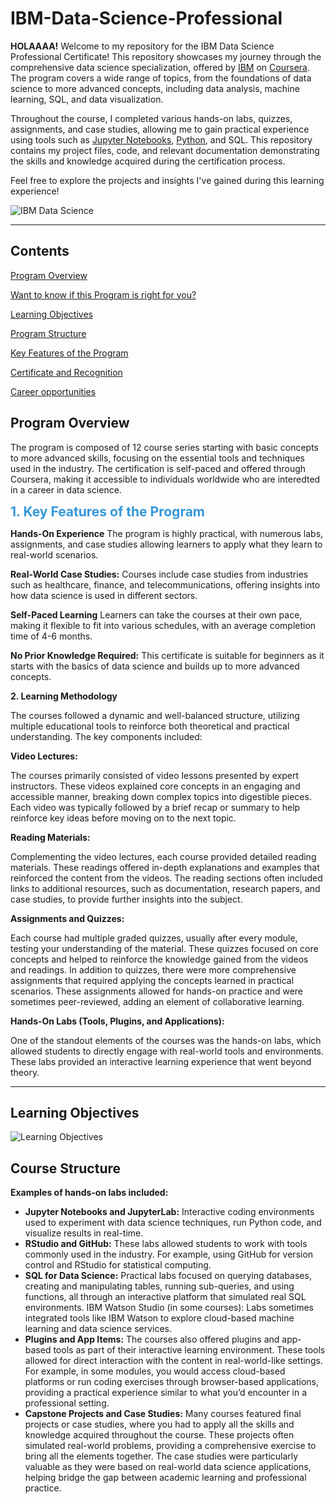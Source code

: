 # IBM-Data-Science-Professional

**HOLAAAA!** Welcome to my repository for the IBM Data Science Professional Certificate! This repository showcases my journey through the comprehensive data science specialization, offered by [IBM](https://www.ibm.com/fr-fr) on [Coursera](https://www.coursera.org/). The program covers a wide range of topics, from the foundations of data science to more advanced concepts, including data analysis, machine learning, SQL, and data visualization.

Throughout the course, I completed various hands-on labs, quizzes, assignments, and case studies, allowing me to gain practical experience using tools such as [Jupyter Notebooks](https://docs.jupyter.org/en/latest/), [Python](https://www.python.org/doc/), and SQL. This repository contains my project files, code, and relevant documentation demonstrating the skills and knowledge acquired during the certification process.

Feel free to explore the projects and insights I've gained during this learning experience!

![IBM Data Science](https://user-images.githubusercontent.com/112087783/229606861-8f17d418-51e8-4bd6-89c2-12c9e3d9596a.png)

---
## Contents
[Program Overview](#Program-Overview)

[Want to know if this Program is right for you?](#want-to-know-if-this-program-is-right-for-you?)

[Learning Objectives](#Learning-Objectives)
   
[Program Structure](#Program-Structure)

[Key Features of the Program](#Key-features-of-the-program)

[Certificate and Recognition](#Certificate-and-recognition)

[Career opportunities](#Career-Opportunities)

## Program Overview 
The program is composed of 12 course series starting with basic concepts to more advanced skills, focusing on the essential tools and techniques used in the industry. The certification is self-paced and offered through Coursera, making it accessible to individuals worldwide who are interedted in a career in data science. 

<span style="color: #3498db; font-size: 1.5em;"><strong>1. Key Features of the Program</strong></span>


**Hands-On Experience**
   The program is highly practical, with numerous labs, assignments, and case studies allowing learners to apply what they learn to real-world scenarios.
   
**Real-World Case Studies:**
   Courses include case studies from industries such as healthcare, finance, and telecommunications, offering insights into how data science is used in different sectors.
   
**Self-Paced Learning**
   Learners can take the courses at their own pace, making it flexible to fit into various schedules, with an average completion time of 4-6 months.
   
**No Prior Knowledge Required:**
   This certificate is suitable for beginners as it starts with the basics of data science and builds up to more advanced concepts.

 **2.  Learning Methodology**
 
 The courses followed a dynamic and well-balanced structure, utilizing multiple educational tools to reinforce both theoretical and practical understanding. The key components included:

**Video Lectures:**

The courses primarily consisted of video lessons presented by expert instructors. These videos explained core concepts in an engaging and accessible manner, breaking down complex topics into digestible pieces.
Each video was typically followed by a brief recap or summary to help reinforce key ideas before moving on to the next topic.

**Reading Materials:**

Complementing the video lectures, each course provided detailed reading materials. These readings offered in-depth explanations and examples that reinforced the content from the videos.
The reading sections often included links to additional resources, such as documentation, research papers, and case studies, to provide further insights into the subject.

**Assignments and Quizzes:**

Each course had multiple graded quizzes, usually after every module, testing your understanding of the material. These quizzes focused on core concepts and helped to reinforce the knowledge gained from the videos and readings.
In addition to quizzes, there were more comprehensive assignments that required applying the concepts learned in practical scenarios. These assignments allowed for hands-on practice and were sometimes peer-reviewed, adding an element of collaborative learning.

**Hands-On Labs (Tools, Plugins, and Applications):**

One of the standout elements of the courses was the hands-on labs, which allowed students to directly engage with real-world tools and environments. These labs provided an interactive learning experience that went beyond theory.
 





---


## Learning Objectives 
![Learning Objectives](https://github.com/almasstudyjourney/IBM-Data-Science-Professional/blob/main/Learning%20Objectives.jpg)


   
## Course Structure


**Examples of hands-on labs included:**
* **Jupyter Notebooks and JupyterLab:** Interactive coding environments used to experiment with data science techniques, run Python code, and visualize results in real-time.
* **RStudio and GitHub:** These labs allowed students to work with tools commonly used in the industry. For example, using GitHub for version control and RStudio for statistical computing.
* **SQL for Data Science:** Practical labs focused on querying databases, creating and manipulating tables, running sub-queries, and using functions, all through an interactive platform that simulated real SQL environments.
IBM Watson Studio (in some courses): Labs sometimes integrated tools like IBM Watson to explore cloud-based machine learning and data science services.
* **Plugins and App Items:** The courses also offered plugins and app-based tools as part of their interactive learning environment. These tools allowed for direct interaction with the content in real-world-like settings.
For example, in some modules, you would access cloud-based platforms or run coding exercises through browser-based applications, providing a practical experience similar to what you’d encounter in a professional setting.
* **Capstone Projects and Case Studies:** Many courses featured final projects or case studies, where you had to apply all the skills and knowledge acquired throughout the course. These projects often simulated real-world problems, providing a comprehensive exercise to bring all the elements together.
The case studies were particularly valuable as they were based on real-world data science applications, helping bridge the gap between academic learning and professional practice.

